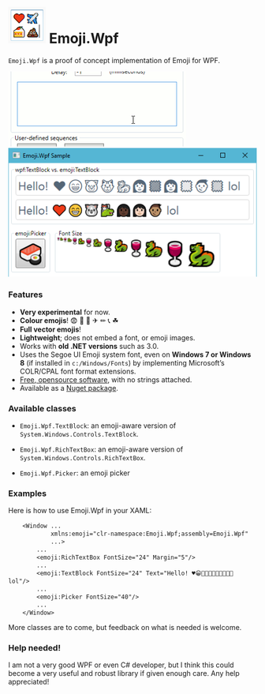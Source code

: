 # ![Icon](/Resources/icon.png) Emoji.Wpf

`Emoji.Wpf` is a proof of concept implementation of Emoji for WPF.

![Demo 1](/Resources/emoji.wpf.gif) ![Demo 2](/Resources/emoji.wpf.png)

### Features

 - **Very experimental** for now.
 - **Colour emojis**! 😨 💩 🍰 ✈ ✏ 📞 ☘
 - **Full vector emojis**!
 - **Lightweight**; does not embed a font, or emoji images.
 - Works with **old .NET versions** such as 3.0.
 - Uses the Segoe UI Emoji system font, even on **Windows 7 or Windows 8** (if
   installed in `c:/Windows/Fonts`) by implementing Microsoft’s COLR/CPAL font
   format extensions.
 - [Free, opensource software](http://www.wftpl.net/), with no strings attached.
 - Available as a [Nuget package](https://www.nuget.org/packages/Emoji.Wpf).

### Available classes

 - `Emoji.Wpf.TextBlock`: an emoji-aware version of `System.Windows.Controls.TextBlock`.
 - `Emoji.Wpf.RichTextBox`: an emoji-aware version of `System.Windows.Controls.RichTextBox`.

 - `Emoji.Wpf.Picker`: an emoji picker

### Examples

Here is how to use Emoji.Wpf in your XAML:

```xaml
    <Window ...
            xmlns:emoji="clr-namespace:Emoji.Wpf;assembly=Emoji.Wpf"
            ...>
        ...
        <emoji:RichTextBox FontSize="24" Margin="5"/>
        ...
        <emoji:TextBlock FontSize="24" Text="Hello! ♥😁🐨🐱‍🐉👩🏿‍👩🏻‍👦🏽 lol"/>
        ...
        <emoji:Picker FontSize="40"/>
        ...
    </Window>
```

More classes are to come, but feedback on what is needed is welcome.

### Help needed!

I am not a very good WPF or even C# developer, but I think this could become a very
useful and robust library if given enough care. Any help appreciated!

